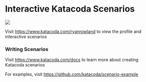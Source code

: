 # Interactive Katacoda Scenarios

[![](http://shields.katacoda.com/katacoda/ryanrowland/count.svg)](https://www.katacoda.com/ryanrowland "Get your profile on Katacoda.com")

Visit https://www.katacoda.com/ryanrowland to view the profile and interactive scenarios

### Writing Scenarios
Visit https://www.katacoda.com/docs to learn more about creating Katacoda scenarios

For examples, visit https://github.com/katacoda/scenario-example
